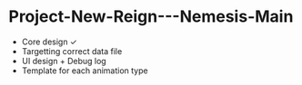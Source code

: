 # Project-New-Reign---Nemesis-Main

- Core design ✓
- Targetting correct data file
- UI design + Debug log
- Template for each animation type
